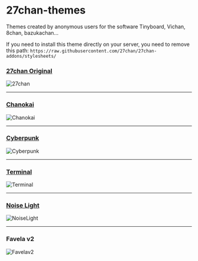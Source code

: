 # 27chan-themes

Themes created by anonymous users for the software Tinyboard, Vichan, 8chan, bazukachan...

If you need to install this theme directly on your server, you need to remove this path:
`https://raw.githubusercontent.com/27chan/27chan-addons/stylesheets/`

### [27chan Original](https://raw.githubusercontent.com/anonynom/27chan-addons/master/css/27chan.css)
![27chan](https://i.imgur.com/pPKCOxr.png "27chan")

---

### [Chanokai](https://raw.githubusercontent.com/anonynom/27chan-addons/master/css/chanokai.css)
![Chanokai](https://i.imgur.com/qy3WEDW.png "Chanokai")

---

### [Cyberpunk](https://raw.githubusercontent.com/anonynom/27chan-addons/master/css/cyberpunk.css)
![Cyberpunk](https://i.imgur.com/aCtmvLQ.png "Cyberpunk")

---

### [Terminal](https://raw.githubusercontent.com/anonynom/27chan-addons/master/css/terminal.css)
![Terminal](https://i.imgur.com/OrL1tVR.png "Terminal")

---

### [Noise Light](https://github.com/anonynom/27chan-addons/blob/master/css/noiselight.css)
![NoiseLight](https://i.imgur.com/A4W3gvW.png "NoiseLight")

---

### Favela v2
![Favelav2](https://i.imgur.com/lryLGO6.png "Favelav2")